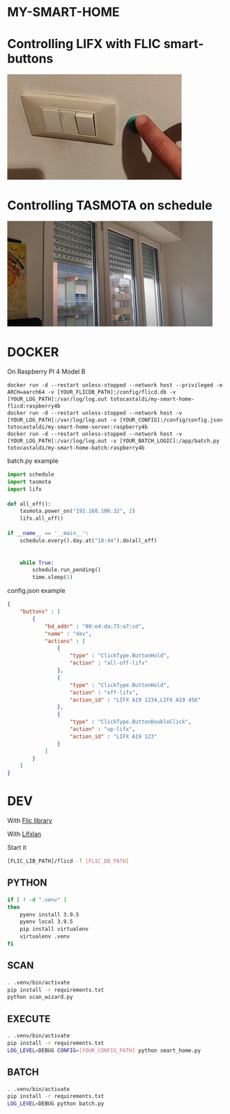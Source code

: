 MY-SMART-HOME
=============

# Controlling LIFX with FLIC smart-buttons

[![demo](doc-lifx-flic-00.png)](https://youtube.com/shorts/Z6pzKkCa6y0?feature=share)

# Controlling TASMOTA on schedule

[![demo](doc-tasmota-schedule-00.png)](https://youtu.be/ER47l3pQupE?feature=share)


# DOCKER

On Raspberry PI 4 Model B

```
docker run -d --restart unless-stopped --network host --privileged -e ARCH=aarch64 -v [YOUR_FLICDB_PATH]:/config/flicd.db -v [YOUR_LOG_PATH]:/var/log/log.out totocastaldi/my-smart-home-flicd:raspberry4b
docker run -d --restart unless-stopped --network host -v [YOUR_LOG_PATH]:/var/log/log.out -v [YOUR_CONFIG]:/config/config.json totocastaldi/my-smart-home-server:raspberry4b
docker run -d --restart unless-stopped --network host -v [YOUR_LOG_PATH]:/var/log/log.out -v [YOUR_BATCH_LOGIC]:/app/batch.py totocastaldi/my-smart-home-batch:raspberry4b
```

batch.py example

```python
import schedule
import tasmota
import lifx

def all_off():
    tasmota.power_on("192.168.100.32", 2)
    lifx.all_off()

if __name__ == '__main__':        
    schedule.every().day.at("18:44").do(all_off)
    

    while True:
        schedule.run_pending()
        time.sleep(1)

```

config.json example

```json
{
	"buttons" : [
		{
			"bd_addr" : "80:e4:da:73:a7:cd",
			"name" : "dev",
			"actions" : [
				{
					"type" : "ClickType.ButtonHold",
					"action" : "all-off-lifx"
				},
				{
					"type" : "ClickType.ButtonHold",
					"action" : "off-lifx",
					"action_id" : "LIFX A19 1234,LIFX A19 456"
				},
				{
					"type" : "ClickType.ButtonDoubleClick",
					"action" : "up-lifx",
					"action_id" : "LIFX A19 123"
				}
			]
		}
	]
}

```

# DEV

With [Flic library](https://github.com/50ButtonsEach/fliclib-linux-hci)


With [Lifxlan](https://github.com/mclarkk/lifxlan)

Start it

```bash
[FLIC_LIB_PATH]/flicd -f [FLIC_DB_PATH]
```

## PYTHON

```bash
if [ ! -d ".venv" ]
then
    pyenv install 3.9.5
    pyenv local 3.9.5 
    pip install virtualenv
    virtualenv .venv
fi
```

## SCAN

```bash
. .venv/bin/activate
pip install -r requirements.txt
python scan_wizard.py
```

## EXECUTE

```bash
. .venv/bin/activate
pip install -r requirements.txt
LOG_LEVEL=DEBUG CONFIG=[YOUR_CONFIG_PATH] python smart_home.py
```
## BATCH

```bash
. .venv/bin/activate
pip install -r requirements.txt
LOG_LEVEL=DEBUG python batch.py
```